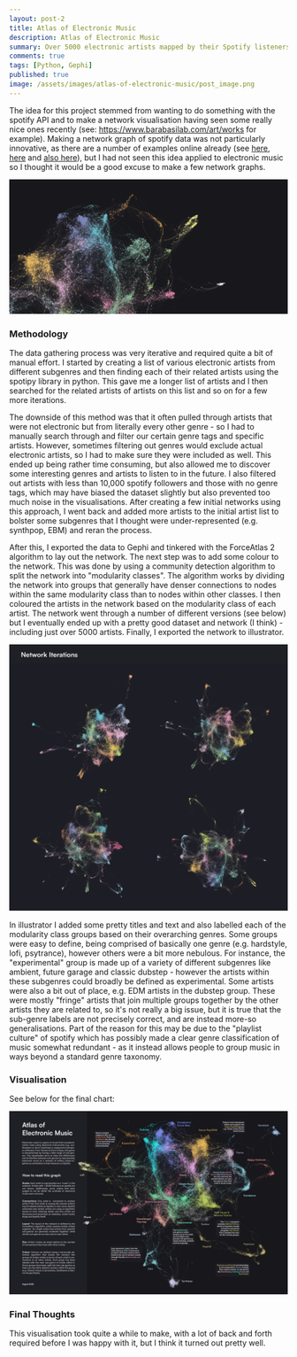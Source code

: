 ```yaml
---
layout: post-2
title: Atlas of Electronic Music
description: Atlas of Electronic Music
summary: Over 5000 electronic artists mapped by their Spotify listeners.
comments: true
tags: [Python, Gephi]
published: true
image: /assets/images/atlas-of-electronic-music/post_image.png
---
```



The idea for this project stemmed from wanting to do something with the spotify API and to make a network visualisation having seen some really nice ones recently (see: https://www.barabasilab.com/art/works for example). Making a network graph of spotify data was not particularly innovative, as there are a number of examples online already (see [here](https://medium.com/analytics-vidhya/what-kind-of-music-do-you-listen-to-exploring-the-network-of-spotifys-genres-56d188201a07), [here](https://erdavis.com/2019/03/01/mapping-the-metalverse/) and [also here](https://wearebumper.com/blog/2022/08/22/spotify-episode-recommendation-algorithm/)), but I had not seen this idea applied to electronic music so I thought it would be a good excuse to make a few network graphs. 

![](/assets/images/atlas-of-electronic-music/artisticimagev5.png)

### Methodology

The data gathering process was very iterative and required quite a bit of manual effort. I started by creating a list of various electronic artists from different subgenres and then finding each of their related artists using the spotipy library in python. This gave me a longer list of artists and I then searched for the related artists of artists on this list and so on for a few more iterations. 

The downside of this method was that it often pulled through artists that were not electronic but from literally every other genre - so I had to manually search through and filter our certain genre tags and specific artists. However, sometimes filtering out genres would exclude actual electronic artists, so I had to make sure they were included as well. This ended up being rather time consuming, but also allowed me to discover some interesting genres and artists to listen to in the future. I also filtered out artists with less than 10,000 spotify followers and those with no genre tags, which may have biased the dataset slightly but also prevented too much noise in the visualisations. After creating a few initial networks using this approach, I went back and added more artists to the initial artist list to bolster some subgenres that I thought were under-represented (e.g. synthpop, EBM) and reran the process.

After this, I exported the data to Gephi and tinkered with the ForceAtlas 2 algorithm to lay out the network. The next step was to add some colour to the network. This was done by using a community detection algorithm to split the network into "modularity classes". The algorithm works by dividing the network into groups that generally have denser connections to nodes within the same modularity class than to nodes within other classes. I then coloured the artists in the network based on the modularity class of each artist. The network went through a number of different versions (see below) but I eventually ended up with a pretty good dataset and network (I think) - including just over 5000 artists. Finally, I exported the network to illustrator.

![](/assets/images/atlas-of-electronic-music/networkiterationsv2.png)

In illustrator I added some pretty titles and text and also labelled each of the modularity class groups based on their overarching genres. Some groups were easy to define, being comprised of basically one genre (e.g. hardstyle, lofi, psytrance), however others were a bit more nebulous. For instance, the "experimental" group is made up of a variety of different subgenres like ambient, future garage and classic dubstep - however the artists within these subgenres could broadly be defined as experimental. Some artists were also a bit out of place, e.g. EDM artists in the dubstep group. These were mostly "fringe" artists that join multiple groups together by the other artists they are related to, so it's not really a big issue, but it is true that the sub-genre labels are not precisely correct, and are instead more-so generalisations. Part of the reason for this may be due to the "playlist culture" of spotify which has possibly made a clear genre classification of music somewhat redundant - as it instead allows people to group music in ways beyond a standard genre taxonomy.

### Visualisation

See below for the final chart:

![](/assets/images/atlas-of-electronic-music/electronicmusicv48.png)

### Final Thoughts

This visualisation took quite a while to make, with a lot of back and forth required before I was happy with it, but I think it turned out pretty well.
